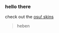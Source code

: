 ### hello there
check out the [osu! skins](https://github.com/JizoCat/osu-skin/wiki/Skins)


> heben
